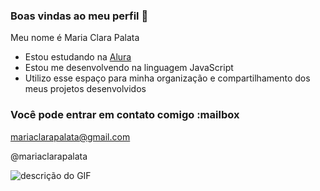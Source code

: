 ### Boas vindas ao meu perfil 💙

Meu nome é Maria Clara Palata 

- Estou estudando na [Alura](https://www.alura.com.br)
- Estou me desenvolvendo na linguagem JavaScript
- Utilizo esse espaço para minha organização e compartilhamento dos meus projetos desenvolvidos

### Você pode entrar em contato comigo :mailbox

mariaclarapalata@gmail.com

@mariaclarapalata

![descrição do GIF](https://pa1.aminoapps.com/6450/5baa425d4200c10a70dd256bb0e5d42672c68b91_hq.gif)

